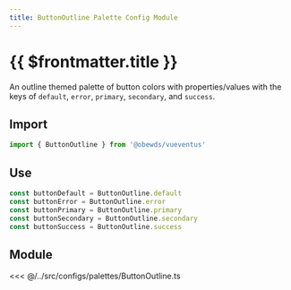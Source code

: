 ```yaml
---
title: ButtonOutline Palette Config Module
---
```


<script setup>
    import DocsPackageVersion from '../../../src/views/compos/DocsPackageVersion.vue'
</script>








# {{ $frontmatter.title }}

An outline themed palette of button colors with properties/values with the keys of `default`, `error`, `primary`, `secondary`, and `success`.






## Import

```javascript
import { ButtonOutline } from '@obewds/vueventus'
```






## Use

```javascript
const buttonDefault = ButtonOutline.default
const buttonError = ButtonOutline.error
const buttonPrimary = ButtonOutline.primary
const buttonSecondary = ButtonOutline.secondary
const buttonSuccess = ButtonOutline.success
```






## Module

<<< @/../src/configs/palettes/ButtonOutline.ts






<DocsPackageVersion/>


